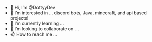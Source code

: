 - 👋 Hi, I’m @DottyyDev
- 👀 I’m interested in ... discord bots, Java, minecraft, and api based projects!
- 🌱 I’m currently learning ...
- 💞️ I’m looking to collaborate on ...
- 📫 How to reach me ...

<!---
DottyyDev/DottyyDev is a ✨ special ✨ repository because its `README.md` (this file) appears on your GitHub profile.
You can click the Preview link to take a look at your changes.
--->
